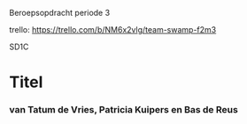 Beroepsopdracht periode 3

trello: https://trello.com/b/NM6x2vlg/team-swamp-f2m3


SD1C
# Titel
### van Tatum de Vries, Patricia Kuipers en Bas de Reus
